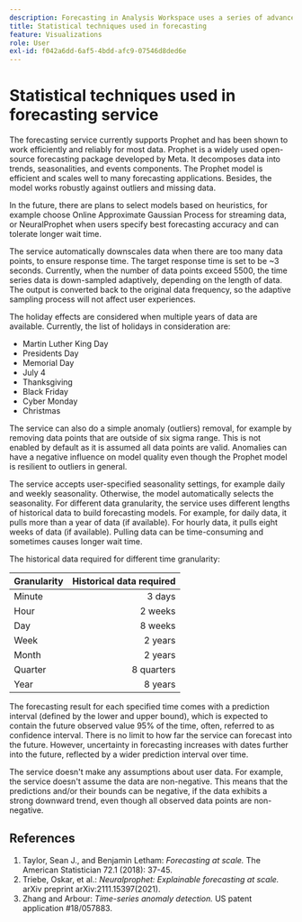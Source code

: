 ```yaml
---
description: Forecasting in Analysis Workspace uses a series of advanced statistical techniques to determine forecast values.
title: Statistical techniques used in forecasting
feature: Visualizations
role: User
exl-id: f042a6dd-6af5-4bdd-afc9-07546d8ded6e
---
```

# Statistical techniques used in forecasting service

The forecasting service currently supports Prophet and has been shown to work efficiently and reliably for most data. Prophet is a widely used open-source forecasting package developed by Meta. It decomposes data into trends, seasonalities, and events components. The Prophet model is efficient and scales well to many forecasting applications. Besides, the model works robustly against outliers and missing data.  
 
In the future, there are plans to select models based on heuristics, for example choose Online Approximate Gaussian Process for streaming data, or NeuralProphet when users specify best forecasting accuracy and can tolerate longer wait time. 
 
The service automatically downscales data when there are too many data points, to ensure response time. The target response time is set to be ~3 seconds. Currently, when the number of data points exceed 5500, the time series data is down-sampled adaptively, depending on the length of data. The output is converted back to the original data frequency, so the adaptive sampling process will not affect user experiences.
 
The holiday effects are considered when multiple years of data are available. Currently, the list of holidays in consideration are: 

* Martin Luther King Day 
* Presidents Day 
* Memorial Day 
* July 4 
* Thanksgiving 
* Black Friday 
* Cyber Monday 
* Christmas 

The service can also do a simple anomaly (outliers) removal, for example by removing data points that are outside of six sigma range. This is not enabled by default as it is assumed all data points are valid. Anomalies can have a negative influence on model quality even though the Prophet model is resilient to outliers in general. 
 
The service accepts user-specified seasonality settings, for example daily and weekly seasonality. Otherwise, the model automatically selects the seasonality. For different data granularity, the service uses different lengths of historical data to build forecasting models. For example, for daily data, it pulls more than a year of data (if available). For hourly data, it pulls eight weeks of data (if available). Pulling data can be time-consuming and sometimes causes longer wait time. 

The historical data required for different time granularity: 

| Granularity | Historical data required |
|---|--:|
| Minute | 3 days |
| Hour | 2 weeks |
| Day | 8 weeks |
| Week | 2 years |
| Month | 2 years |
| Quarter | 8 quarters |
| Year | 8 years |
 
 
The forecasting result for each specified time comes with a prediction interval (defined by the lower and upper bound), which is expected to contain the future observed value 95% of the time, often, referred to as confidence interval. There is no limit to how far the service can forecast into the future. However, uncertainty in forecasting increases with dates further into the future, reflected by a wider prediction interval over time. 
 
The service doesn't make any assumptions about user data. For example, the service doesn't assume the data are non-negative. This means that the predictions and/or their bounds can be negative, if the data exhibits a strong downward trend, even though all observed data points are non-negative. 
 

## References

1. Taylor, Sean J., and Benjamin Letham: *Forecasting at scale.* The American Statistician 72.1 (2018): 37-45. 
1. Triebe, Oskar, et al.: *Neuralprophet: Explainable forecasting at scale.* arXiv preprint arXiv:2111.15397(2021). 
1. Zhang and Arbour: *Time-series anomaly detection.* US patent application #18/057883.
